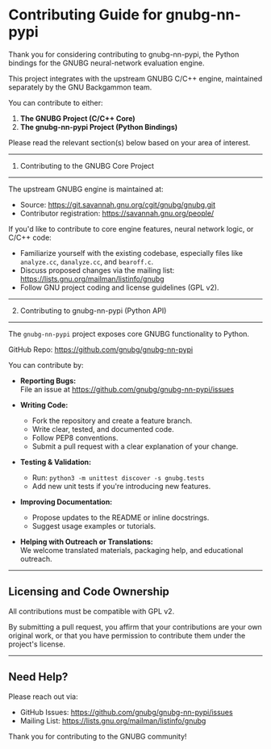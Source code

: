 Contributing Guide for gnubg-nn-pypi
====================================

Thank you for considering contributing to gnubg-nn-pypi, the Python bindings
for the GNUBG neural-network evaluation engine.

This project integrates with the upstream GNUBG C/C++ engine, maintained
separately by the GNU Backgammon team.

You can contribute to either:

1. **The GNUBG Project (C/C++ Core)**
2. **The gnubg-nn-pypi Project (Python Bindings)**

Please read the relevant section(s) below based on your area of interest.

-----------------------------------------
1. Contributing to the GNUBG Core Project
-----------------------------------------

The upstream GNUBG engine is maintained at:
- Source: https://git.savannah.gnu.org/cgit/gnubg/gnubg.git
- Contributor registration: https://savannah.gnu.org/people/

If you'd like to contribute to core engine features, neural network logic,
or C/C++ code:
- Familiarize yourself with the existing codebase, especially files like
  `analyze.cc`, `danalyze.cc`, and `bearoff.c`.
- Discuss proposed changes via the mailing list:  
  https://lists.gnu.org/mailman/listinfo/gnubg
- Follow GNU project coding and license guidelines (GPL v2).

---------------------------------------------
2. Contributing to gnubg-nn-pypi (Python API)
---------------------------------------------

The `gnubg-nn-pypi` project exposes core GNUBG functionality to Python.

GitHub Repo: https://github.com/gnubg/gnubg-nn-pypi

You can contribute by:

- **Reporting Bugs:**  
  File an issue at https://github.com/gnubg/gnubg-nn-pypi/issues

- **Writing Code:**
    - Fork the repository and create a feature branch.
    - Write clear, tested, and documented code.
    - Follow PEP8 conventions.
    - Submit a pull request with a clear explanation of your change.

- **Testing & Validation:**
    - Run: `python3 -m unittest discover -s gnubg.tests`
    - Add new unit tests if you're introducing new features.

- **Improving Documentation:**
    - Propose updates to the README or inline docstrings.
    - Suggest usage examples or tutorials.

- **Helping with Outreach or Translations:**  
  We welcome translated materials, packaging help, and educational outreach.

--------------------------------
Licensing and Code Ownership
--------------------------------

All contributions must be compatible with GPL v2.

By submitting a pull request, you affirm that your contributions are your own
original work, or that you have permission to contribute them under the
project's license.

---------------------
Need Help?
---------------------

Please reach out via:
- GitHub Issues: https://github.com/gnubg/gnubg-nn-pypi/issues
- Mailing List: https://lists.gnu.org/mailman/listinfo/gnubg

Thank you for contributing to the GNUBG community!
